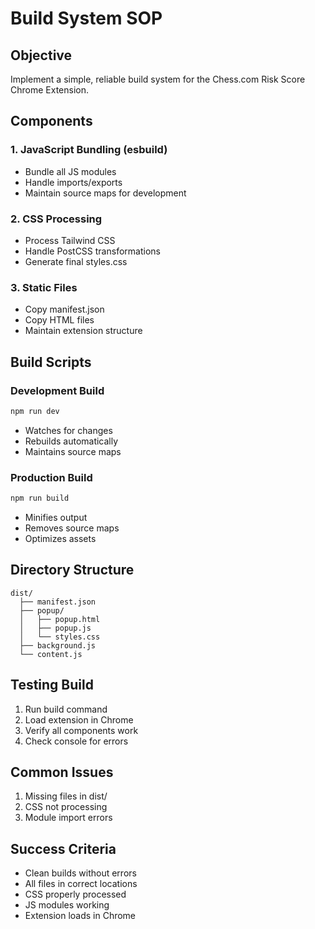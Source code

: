 # Build System SOP

## Objective
Implement a simple, reliable build system for the Chess.com Risk Score Chrome Extension.

## Components

### 1. JavaScript Bundling (esbuild)
- Bundle all JS modules
- Handle imports/exports
- Maintain source maps for development

### 2. CSS Processing
- Process Tailwind CSS
- Handle PostCSS transformations
- Generate final styles.css

### 3. Static Files
- Copy manifest.json
- Copy HTML files
- Maintain extension structure

## Build Scripts

### Development Build
```bash
npm run dev
```
- Watches for changes
- Rebuilds automatically
- Maintains source maps

### Production Build
```bash
npm run build
```
- Minifies output
- Removes source maps
- Optimizes assets

## Directory Structure
```
dist/
  ├── manifest.json
  ├── popup/
  │   ├── popup.html
  │   ├── popup.js
  │   └── styles.css
  ├── background.js
  └── content.js
```

## Testing Build
1. Run build command
2. Load extension in Chrome
3. Verify all components work
4. Check console for errors

## Common Issues
1. Missing files in dist/
2. CSS not processing
3. Module import errors

## Success Criteria
- Clean builds without errors
- All files in correct locations
- CSS properly processed
- JS modules working
- Extension loads in Chrome 